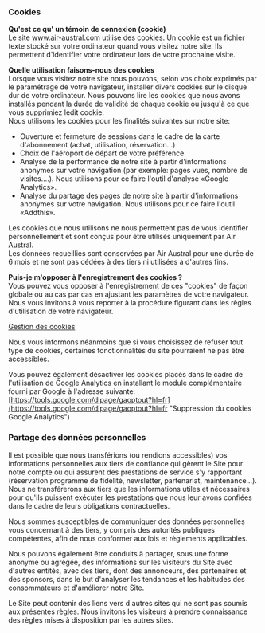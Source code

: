 ### Cookies

**Qu'est ce qu' un témoin de connexion (cookie)**  
Le site www.air-austral.com utilise des cookies. Un cookie est un fichier texte stocké sur votre ordinateur quand vous visitez notre site. Ils permettent d'identifier votre ordinateur lors de votre prochaine visite.

**Quelle utilisation faisons-nous des cookies**  
Lorsque vous visitez notre site nous pouvons, selon vos choix exprimés par le paramétrage de votre navigateur, installer divers cookies sur le disque dur de votre ordinateur. Nous pouvons lire les cookies que nous avons installés pendant la durée de validité de chaque cookie ou jusqu'à ce que vous supprimiez ledit cookie.  
Nous utilisons les cookies pour les finalités suivantes sur notre site:

* Ouverture et fermeture de sessions dans le cadre de la carte d'abonnement (achat, utilisation, réservation…)
* Choix de l'aéroport de départ de votre préférence
* Analyse de la performance de notre site à partir d'informations anonymes sur votre navigation (par exemple: pages vues, nombre de visites….). Nous utilisons pour ce faire l'outil d'analyse «Google Analytics».
* Analyse du partage des pages de notre site à partir d'informations anonymes sur votre navigation. Nous utilisons pour ce faire l'outil «Addthis».

Les cookies que nous utilisons ne nous permettent pas de vous identifier personnellement et sont conçus pour être utilisés uniquement par Air Austral.  
Les données recueillies sont conservées par Air Austral pour une durée de 6 mois et ne sont pas cédées à des tiers ni utilisées à d'autres fins.

  
**Puis-je m'opposer à l'enregistrement des cookies ?**  
Vous pouvez vous opposer à l'enregistrement de ces "cookies" de façon globale ou au cas par cas en ajustant les paramètres de votre navigateur. Nous vous invitons à vous reporter à la procédure figurant dans les règles d'utilisation de votre navigateur.

[Gestion des cookies](https://www.air-austral.com/mentions-legales.html?_ga=2.172213669.782920630.1638099519-1583114919.1635750306#)

Nous vous informons néanmoins que si vous choisissez de refuser tout type de cookies, certaines fonctionnalités du site pourraient ne pas être accessibles.

Vous pouvez également désactiver les cookies placés dans le cadre de l'utilisation de Google Analytics en installant le module complémentaire fourni par Google à l'adresse suivante: [https://tools.google.com/dlpage/gaoptout?hl=fr](https://tools.google.com/dlpage/gaoptout?hl=fr "Suppression du cookies Google Analytics")

### Partage des données personnelles

Il est possible que nous transférions (ou rendions accessibles) vos informations personnelles aux tiers de confiance qui gèrent le Site pour notre compte ou qui assurent des prestations de service s'y rapportant (réservation programme de fidélité, newsletter, partenariat, maintenance…). Nous ne transférerons aux tiers que les informations utiles et nécessaires pour qu'ils puissent exécuter les prestations que nous leur avons confiées dans le cadre de leurs obligations contractuelles.

Nous sommes susceptibles de communiquer des données personnelles vous concernant à des tiers, y compris des autorités publiques compétentes, afin de nous conformer aux lois et règlements applicables.

Nous pouvons également être conduits à partager, sous une forme anonyme ou agrégée, des informations sur les visiteurs du Site avec d'autres entités, avec des tiers, dont des annonceurs, des partenaires et des sponsors, dans le but d'analyser les tendances et les habitudes des consommateurs et d'améliorer notre Site.

Le Site peut contenir des liens vers d'autres sites qui ne sont pas soumis aux présentes règles. Nous invitons les visiteurs à prendre connaissance des règles mises à disposition par les autres sites.